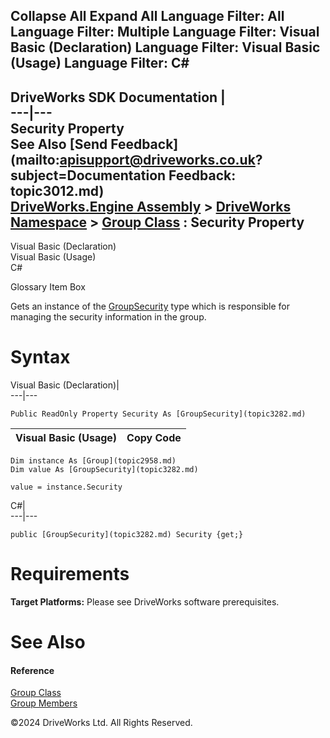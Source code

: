        

 Collapse All Expand All  Language Filter: All  Language Filter: Multiple  Language Filter: Visual Basic (Declaration) Language Filter: Visual Basic (Usage) Language Filter: C#  
---  
DriveWorks SDK Documentation  |   
---|---  
Security Property   
See Also [Send Feedback](mailto:apisupport@driveworks.co.uk?subject=Documentation Feedback: topic3012.md)  
[DriveWorks.Engine Assembly](topic2156.md) > [DriveWorks Namespace](topic2159.md) > [Group Class](topic2958.md) : Security Property  
---  
  
Visual Basic (Declaration)    
Visual Basic (Usage)    
C# 

Glossary Item Box

Gets an instance of the [GroupSecurity](topic3282.md) type which is responsible for managing the security information in the group. 

# Syntax

Visual Basic (Declaration)|   
---|---  
      
    
    Public ReadOnly Property Security As [GroupSecurity](topic3282.md)  
  
Visual Basic (Usage)| Copy Code  
---|---  
      
    
    Dim instance As [Group](topic2958.md)
    Dim value As [GroupSecurity](topic3282.md)
     
    value = instance.Security  
  
C#|   
---|---  
      
    
    public [GroupSecurity](topic3282.md) Security {get;}  
  
# Requirements

**Target Platforms:** Please see DriveWorks software prerequisites.

# See Also

#### Reference

[Group Class](topic2958.md)   
[Group Members](topic2959.md)

©2024 DriveWorks Ltd. All Rights Reserved.
